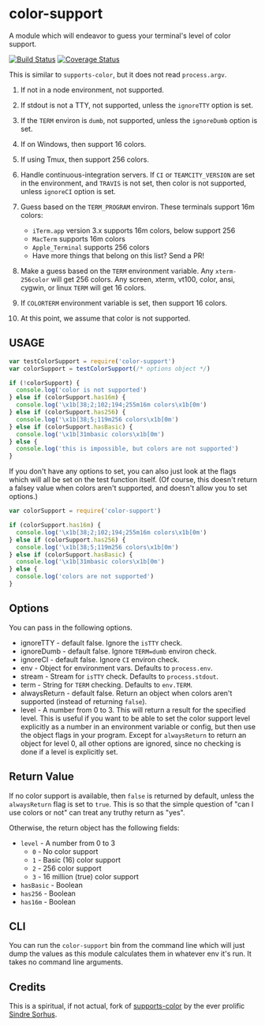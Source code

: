# color-support

A module which will endeavor to guess your terminal's level of color
support.

[![Build Status](https://travis-ci.org/isaacs/color-support.svg?branch=master)](https://travis-ci.org/isaacs/color-support) [![Coverage Status](https://coveralls.io/repos/github/isaacs/color-support/badge.svg?branch=master)](https://coveralls.io/github/isaacs/color-support?branch=master)

This is similar to `supports-color`, but it does not read
`process.argv`.

1. If not in a node environment, not supported.

2. If stdout is not a TTY, not supported, unless the `ignoreTTY`
   option is set.

3. If the `TERM` environ is `dumb`, not supported, unless the
   `ignoreDumb` option is set.

4. If on Windows, then support 16 colors.

5. If using Tmux, then support 256 colors.

7. Handle continuous-integration servers.  If `CI` or
   `TEAMCITY_VERSION` are set in the environment, and `TRAVIS` is not
   set, then color is not supported, unless `ignoreCI` option is set.

6. Guess based on the `TERM_PROGRAM` environ.  These terminals support
   16m colors:

    - `iTerm.app` version 3.x supports 16m colors, below support 256
    - `MacTerm` supports 16m colors
    - `Apple_Terminal` supports 256 colors
    - Have more things that belong on this list?  Send a PR!

8. Make a guess based on the `TERM` environment variable.  Any
   `xterm-256color` will get 256 colors.  Any screen, xterm, vt100,
   color, ansi, cygwin, or linux `TERM` will get 16 colors.

9. If `COLORTERM` environment variable is set, then support 16 colors.

10. At this point, we assume that color is not supported.


































<extoc></extoc>

## USAGE

```javascript
var testColorSupport = require('color-support')
var colorSupport = testColorSupport(/* options object */)

if (!colorSupport) {
  console.log('color is not supported')
} else if (colorSupport.has16m) {
  console.log('\x1b[38;2;102;194;255m16m colors\x1b[0m')
} else if (colorSupport.has256) {
  console.log('\x1b[38;5;119m256 colors\x1b[0m')
} else if (colorSupport.hasBasic) {
  console.log('\x1b[31mbasic colors\x1b[0m')
} else {
  console.log('this is impossible, but colors are not supported')
}
```

If you don't have any options to set, you can also just look at the
flags which will all be set on the test function itself.  (Of course,
this doesn't return a falsey value when colors aren't supported, and
doesn't allow you to set options.)

```javascript
var colorSupport = require('color-support')

if (colorSupport.has16m) {
  console.log('\x1b[38;2;102;194;255m16m colors\x1b[0m')
} else if (colorSupport.has256) {
  console.log('\x1b[38;5;119m256 colors\x1b[0m')
} else if (colorSupport.hasBasic) {
  console.log('\x1b[31mbasic colors\x1b[0m')
} else {
  console.log('colors are not supported')
}
```

## Options

You can pass in the following options.

* ignoreTTY - default false.  Ignore the `isTTY` check.
* ignoreDumb - default false.  Ignore `TERM=dumb` environ check.
* ignoreCI - default false.  Ignore `CI` environ check.
* env - Object for environment vars. Defaults to `process.env`.
* stream - Stream for `isTTY` check. Defaults to `process.stdout`.
* term - String for `TERM` checking. Defaults to `env.TERM`.
* alwaysReturn - default false.  Return an object when colors aren't
  supported (instead of returning `false`).
* level - A number from 0 to 3.  This will return a result for the
  specified level.  This is useful if you want to be able to set the
  color support level explicitly as a number in an environment
  variable or config, but then use the object flags in your program.
  Except for `alwaysReturn` to return an object for level 0, all other
  options are ignored, since no checking is done if a level is
  explicitly set.

## Return Value

If no color support is available, then `false` is returned by default,
unless the `alwaysReturn` flag is set to `true`.  This is so that the
simple question of "can I use colors or not" can treat any truthy
return as "yes".

Otherwise, the return object has the following fields:

* `level` - A number from 0 to 3
    * `0` - No color support
    * `1` - Basic (16) color support
    * `2` - 256 color support
    * `3` - 16 million (true) color support
* `hasBasic` - Boolean
* `has256` - Boolean
* `has16m` - Boolean

## CLI

You can run the `color-support` bin from the command line which will
just dump the values as this module calculates them in whatever env
it's run.  It takes no command line arguments.

## Credits

This is a spiritual, if not actual, fork of
[supports-color](http://npm.im/supports-color) by the ever prolific
[Sindre Sorhus](http://npm.im/~sindresorhus).
